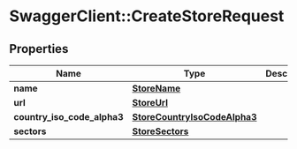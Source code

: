 # SwaggerClient::CreateStoreRequest

## Properties
Name | Type | Description | Notes
------------ | ------------- | ------------- | -------------
**name** | [**StoreName**](StoreName.md) |  | 
**url** | [**StoreUrl**](StoreUrl.md) |  | 
**country_iso_code_alpha3** | [**StoreCountryIsoCodeAlpha3**](StoreCountryIsoCodeAlpha3.md) |  | 
**sectors** | [**StoreSectors**](StoreSectors.md) |  | 


